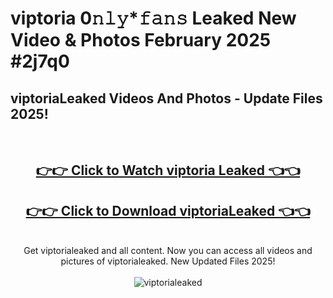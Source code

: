 # viptoria 0𝚗𝚕𝚢*𝚏𝚊𝚗𝚜 Leaked New Video & Photos February 2025 #2j7q0

<h2>viptoriaLeaked Videos And Photos - Update Files 2025!</h2>
<br>
<div align="center">
<h2><a href="https://mediaupload.pro?title=viptoria&ref=11F" rel="nofollow">👉👉 Click to Watch viptoria Leaked 👈👈</a></h2>
<h2><a href="https://mediaupload.pro?title=viptoria&ref=11F" rel="nofollow">👉👉 Click to Download viptoriaLeaked 👈👈</a></h2>
<br>
Get viptorialeaked and all content. Now you can access all videos and pictures of viptorialeaked. New Updated Files 2025!
<br>
<br>
<a href="https://mediaupload.pro?title=viptoria&ref=11F" rel="nofollow" data-target="animated-image.originalLink"><img src="https://i.ibb.co/Gkj2r4b/banner.png" alt="viptorialeaked" style="max-width: 100%; display: inline-block;" data-target="animated-image.originalImage"></a>
</div>
<br>

